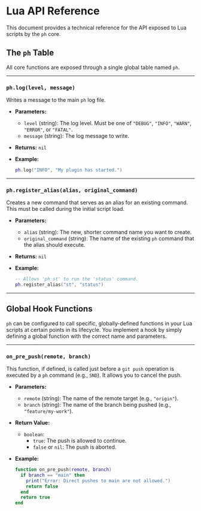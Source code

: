 # Lua API Reference

This document provides a technical reference for the API exposed to Lua scripts by the `ph` core.

## The `ph` Table

All core functions are exposed through a single global table named `ph`.

---

### `ph.log(level, message)`

Writes a message to the main `ph` log file.

- **Parameters:**
  - `level` (string): The log level. Must be one of `"DEBUG"`, `"INFO"`, `"WARN"`, `"ERROR"`, or `"FATAL"`.
  - `message` (string): The log message to write.

- **Returns:** `nil`

- **Example:**
  ```lua
  ph.log("INFO", "My plugin has started.")
  ```

---

### `ph.register_alias(alias, original_command)`

Creates a new command that serves as an alias for an existing command. This must be called during the initial script load.

- **Parameters:**
  - `alias` (string): The new, shorter command name you want to create.
  - `original_command` (string): The name of the existing `ph` command that the alias should execute.

- **Returns:** `nil`

- **Example:**
  ```lua
  -- Allows 'ph st' to run the 'status' command.
  ph.register_alias("st", "status")
  ```

---

## Global Hook Functions

`ph` can be configured to call specific, globally-defined functions in your Lua scripts at certain points in its lifecycle. You implement a hook by simply defining a global function with the correct name and parameters.

---

### `on_pre_push(remote, branch)`

This function, if defined, is called just before a `git push` operation is executed by a `ph` command (e.g., `SND`). It allows you to cancel the push.

- **Parameters:**
  - `remote` (string): The name of the remote target (e.g., `"origin"`).
  - `branch` (string): The name of the branch being pushed (e.g., `"feature/my-work"`).

- **Return Value:**
  - `boolean`:
    - `true`: The push is allowed to continue.
    - `false` or `nil`: The push is aborted.

- **Example:**
  ```lua
  function on_pre_push(remote, branch)
    if branch == "main" then
      print("Error: Direct pushes to main are not allowed.")
      return false
    end
    return true
  end
  ```
